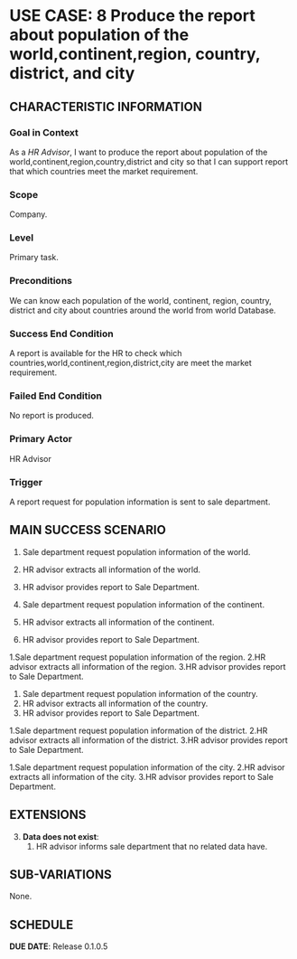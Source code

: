 # USE CASE: 8 Produce the report about population of the world,continent,region, country, district, and city

## CHARACTERISTIC INFORMATION

### Goal in Context

As a *HR Advisor*, I want to produce the report about population of the world,continent,region,country,district and city so that I can support report that which countries meet the market requirement.
### Scope

Company.

### Level

Primary task.

### Preconditions

We can know each population of the world, continent, region, country, district and city about countries around the world from world Database.

### Success End Condition

A report is available for the HR to check which countries,world,continent,region,district,city are meet the market requirement.

### Failed End Condition

No report is produced.

### Primary Actor

HR Advisor

### Trigger

A report request for population information is sent to sale department.

## MAIN SUCCESS SCENARIO

1. Sale department request population information of the world.
2. HR advisor extracts all information of the world.
3. HR advisor provides report to Sale Department.


1. Sale department request population information of the continent.
2. HR advisor extracts all information of the continent.
3. HR advisor provides report to Sale Department.

1.Sale department request population information of the region.
2.HR advisor extracts all information of the region.
3.HR advisor provides report to Sale Department.

1. Sale department request population information of the country.
2. HR advisor extracts all information of the country.
3. HR advisor provides report to Sale Department.

1.Sale department request population information of the district.
2.HR advisor extracts all information of the district.
3.HR advisor provides report to Sale Department.

1.Sale department request population information of the city.
2.HR advisor extracts all information of the city.
3.HR advisor provides report to Sale Department.
## EXTENSIONS

3. **Data does not exist**:
    1. HR advisor informs sale department that no related data have.

## SUB-VARIATIONS

None.

## SCHEDULE

**DUE DATE**: Release 0.1.0.5